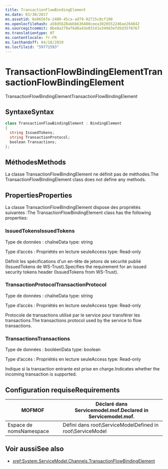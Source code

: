 ```yaml
---
title: TransactionFlowBindingElement
ms.date: 03/30/2017
ms.assetid: 0a9656fe-2400-45ca-ad79-92715c8cf190
ms.openlocfilehash: a58d5620abbb636480ceea3020552246ae284842
ms.sourcegitcommit: 0be8a279af6d8a43e03141e349d3efd5d35f8767
ms.translationtype: HT
ms.contentlocale: fr-FR
ms.lasthandoff: 04/18/2019
ms.locfileid: "59771593"
---
```

# <a name="transactionflowbindingelement"></a><span data-ttu-id="4ede2-102">TransactionFlowBindingElement</span><span class="sxs-lookup"><span data-stu-id="4ede2-102">TransactionFlowBindingElement</span></span>
<span data-ttu-id="4ede2-103">TransactionFlowBindingElement</span><span class="sxs-lookup"><span data-stu-id="4ede2-103">TransactionFlowBindingElement</span></span>  
  
## <a name="syntax"></a><span data-ttu-id="4ede2-104">Syntaxe</span><span class="sxs-lookup"><span data-stu-id="4ede2-104">Syntax</span></span>  
  
```csharp
class TransactionFlowBindingElement : BindingElement  
{  
  string IssuedTokens;  
  string TransactionProtocol;  
  boolean Transactions;  
};  
```  
  
## <a name="methods"></a><span data-ttu-id="4ede2-105">Méthodes</span><span class="sxs-lookup"><span data-stu-id="4ede2-105">Methods</span></span>  
 <span data-ttu-id="4ede2-106">La classe TransactionFlowBindingElement ne définit pas de méthodes.</span><span class="sxs-lookup"><span data-stu-id="4ede2-106">The TransactionFlowBindingElement class does not define any methods.</span></span>  
  
## <a name="properties"></a><span data-ttu-id="4ede2-107">Properties</span><span class="sxs-lookup"><span data-stu-id="4ede2-107">Properties</span></span>  
 <span data-ttu-id="4ede2-108">La classe TransactionFlowBindingElement dispose des propriétés suivantes :</span><span class="sxs-lookup"><span data-stu-id="4ede2-108">The TransactionFlowBindingElement class has the following properties:</span></span>  
  
### <a name="issuedtokens"></a><span data-ttu-id="4ede2-109">IssuedTokens</span><span class="sxs-lookup"><span data-stu-id="4ede2-109">IssuedTokens</span></span>  
 <span data-ttu-id="4ede2-110">Type de données : chaîne</span><span class="sxs-lookup"><span data-stu-id="4ede2-110">Data type: string</span></span>  
  
 <span data-ttu-id="4ede2-111">Type d’accès : Propriétés en lecture seule</span><span class="sxs-lookup"><span data-stu-id="4ede2-111">Access type: Read-only</span></span>  
  
 <span data-ttu-id="4ede2-112">Définit les spécifications d'un en-tête de jetons de sécurité publié (IssuedTokens de WS-Trust).</span><span class="sxs-lookup"><span data-stu-id="4ede2-112">Specifies the requirement for an issued security tokens header (IssuedTokens from WS-Trust).</span></span>  
  
### <a name="transactionprotocol"></a><span data-ttu-id="4ede2-113">TransactionProtocol</span><span class="sxs-lookup"><span data-stu-id="4ede2-113">TransactionProtocol</span></span>  
 <span data-ttu-id="4ede2-114">Type de données : chaîne</span><span class="sxs-lookup"><span data-stu-id="4ede2-114">Data type: string</span></span>  
  
 <span data-ttu-id="4ede2-115">Type d’accès : Propriétés en lecture seule</span><span class="sxs-lookup"><span data-stu-id="4ede2-115">Access type: Read-only</span></span>  
  
 <span data-ttu-id="4ede2-116">Protocole de transactions utilisé par le service pour transférer les transactions.</span><span class="sxs-lookup"><span data-stu-id="4ede2-116">The transactions protocol used by the service to flow transactions.</span></span>  
  
### <a name="transactions"></a><span data-ttu-id="4ede2-117">Transactions</span><span class="sxs-lookup"><span data-stu-id="4ede2-117">Transactions</span></span>  
 <span data-ttu-id="4ede2-118">Type de données : booléen</span><span class="sxs-lookup"><span data-stu-id="4ede2-118">Data type: boolean</span></span>  
  
 <span data-ttu-id="4ede2-119">Type d’accès : Propriétés en lecture seule</span><span class="sxs-lookup"><span data-stu-id="4ede2-119">Access type: Read-only</span></span>  
  
 <span data-ttu-id="4ede2-120">Indique si la transaction entrante est prise en charge.</span><span class="sxs-lookup"><span data-stu-id="4ede2-120">Indicates whether the incoming transaction is supported.</span></span>  
  
## <a name="requirements"></a><span data-ttu-id="4ede2-121">Configuration requise</span><span class="sxs-lookup"><span data-stu-id="4ede2-121">Requirements</span></span>  
  
|<span data-ttu-id="4ede2-122">MOF</span><span class="sxs-lookup"><span data-stu-id="4ede2-122">MOF</span></span>|<span data-ttu-id="4ede2-123">Déclaré dans Servicemodel.mof.</span><span class="sxs-lookup"><span data-stu-id="4ede2-123">Declared in Servicemodel.mof.</span></span>|  
|---------|-----------------------------------|  
|<span data-ttu-id="4ede2-124">Espace de noms</span><span class="sxs-lookup"><span data-stu-id="4ede2-124">Namespace</span></span>|<span data-ttu-id="4ede2-125">Défini dans root\ServiceModel</span><span class="sxs-lookup"><span data-stu-id="4ede2-125">Defined in root\ServiceModel</span></span>|  
  
## <a name="see-also"></a><span data-ttu-id="4ede2-126">Voir aussi</span><span class="sxs-lookup"><span data-stu-id="4ede2-126">See also</span></span>

- <xref:System.ServiceModel.Channels.TransactionFlowBindingElement>
